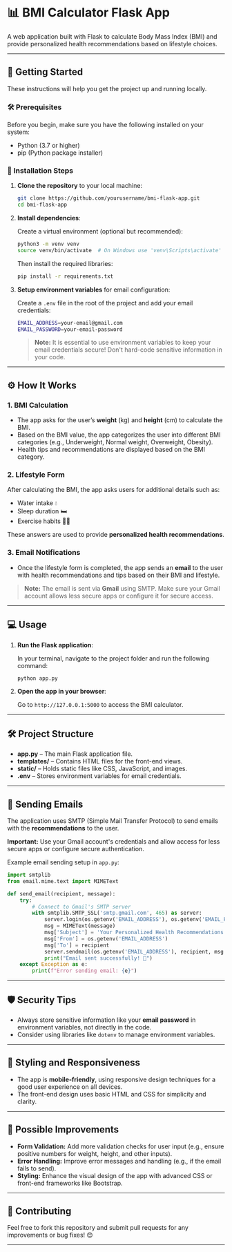 
# 📊 **BMI Calculator Flask App**

A web application built with Flask to calculate Body Mass Index (BMI) and provide personalized health recommendations based on lifestyle choices.

---

## 🚀 **Getting Started**

These instructions will help you get the project up and running locally.

### 🛠️ **Prerequisites**

Before you begin, make sure you have the following installed on your system:

- Python (3.7 or higher)
- pip (Python package installer)

### 🔧 **Installation Steps**

1. **Clone the repository** to your local machine:

    ```bash
    git clone https://github.com/yourusername/bmi-flask-app.git
    cd bmi-flask-app
    ```

2. **Install dependencies**:

    Create a virtual environment (optional but recommended):

    ```bash
    python3 -m venv venv
    source venv/bin/activate  # On Windows use 'venv\Scripts\activate'
    ```

    Then install the required libraries:

    ```bash
    pip install -r requirements.txt
    ```

3. **Setup environment variables** for email configuration:

    Create a `.env` file in the root of the project and add your email credentials:

    ```bash
    EMAIL_ADDRESS=your-email@gmail.com
    EMAIL_PASSWORD=your-email-password
    ```

    > **Note:** It is essential to use environment variables to keep your email credentials secure! Don't hard-code sensitive information in your code.

---

## ⚙️ **How It Works**

### 1. **BMI Calculation**

- The app asks for the user’s **weight** (kg) and **height** (cm) to calculate the BMI.
- Based on the BMI value, the app categorizes the user into different BMI categories (e.g., Underweight, Normal weight, Overweight, Obesity).
- Health tips and recommendations are displayed based on the BMI category.

### 2. **Lifestyle Form**

After calculating the BMI, the app asks users for additional details such as:

- Water intake 💧
- Sleep duration 🛏️
- Exercise habits 🏃‍♂️

These answers are used to provide **personalized health recommendations**.

### 3. **Email Notifications**

- Once the lifestyle form is completed, the app sends an **email** to the user with health recommendations and tips based on their BMI and lifestyle.
  
> **Note:** The email is sent via **Gmail** using SMTP. Make sure your Gmail account allows less secure apps or configure it for secure access.

---

## 💻 **Usage**

1. **Run the Flask application**:

    In your terminal, navigate to the project folder and run the following command:

    ```bash
    python app.py
    ```

2. **Open the app in your browser**:

    Go to `http://127.0.0.1:5000` to access the BMI calculator.

---

## 🛠️ **Project Structure**

- **app.py** – The main Flask application file.
- **templates/** – Contains HTML files for the front-end views.
- **static/** – Holds static files like CSS, JavaScript, and images.
- **.env** – Stores environment variables for email credentials.

---

## 📩 **Sending Emails**

The application uses SMTP (Simple Mail Transfer Protocol) to send emails with the **recommendations** to the user.

**Important:** Use your Gmail account's credentials and allow access for less secure apps or configure secure authentication.

Example email sending setup in `app.py`:

```python
import smtplib
from email.mime.text import MIMEText

def send_email(recipient, message):
    try:
        # Connect to Gmail's SMTP server
        with smtplib.SMTP_SSL('smtp.gmail.com', 465) as server:
            server.login(os.getenv('EMAIL_ADDRESS'), os.getenv('EMAIL_PASSWORD'))
            msg = MIMEText(message)
            msg['Subject'] = 'Your Personalized Health Recommendations'
            msg['From'] = os.getenv('EMAIL_ADDRESS')
            msg['To'] = recipient
            server.sendmail(os.getenv('EMAIL_ADDRESS'), recipient, msg.as_string())
            print("Email sent successfully! 📧")
    except Exception as e:
        print(f"Error sending email: {e}")
```

---

## 🛡️ **Security Tips**

- Always store sensitive information like your **email password** in environment variables, not directly in the code.
- Consider using libraries like `dotenv` to manage environment variables.

---

## 🎨 **Styling and Responsiveness**

- The app is **mobile-friendly**, using responsive design techniques for a good user experience on all devices.
- The front-end design uses basic HTML and CSS for simplicity and clarity.

---

## 📍 **Possible Improvements**

- **Form Validation:** Add more validation checks for user input (e.g., ensure positive numbers for weight, height, and other inputs).
- **Error Handling:** Improve error messages and handling (e.g., if the email fails to send).
- **Styling:** Enhance the visual design of the app with advanced CSS or front-end frameworks like Bootstrap.

---

## 🏅 **Contributing**

Feel free to fork this repository and submit pull requests for any improvements or bug fixes! 😊

---


